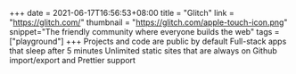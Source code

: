 +++
date = 2021-06-17T16:56:53+08:00
title = "Glitch"
link = "https://glitch.com/"
thumbnail = "https://glitch.com/apple-touch-icon.png"
snippet="The friendly community where everyone builds the web"
tags = ["playground"]
+++
Projects and code are public by default
Full-stack apps that sleep after 5 minutes
Unlimited static sites that are always on
Github import/export and Prettier support
